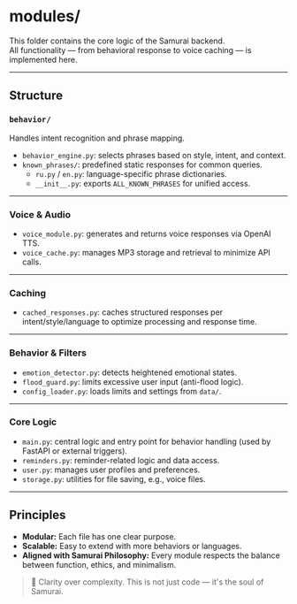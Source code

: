 # modules/

This folder contains the core logic of the Samurai backend.  
All functionality — from behavioral response to voice caching — is implemented here.

---

## Structure

### `behavior/`
Handles intent recognition and phrase mapping.

- `behavior_engine.py`: selects phrases based on style, intent, and context.
- `known_phrases/`: predefined static responses for common queries.
  - `ru.py` / `en.py`: language-specific phrase dictionaries.
  - `__init__.py`: exports `ALL_KNOWN_PHRASES` for unified access.

---

### Voice & Audio

- `voice_module.py`: generates and returns voice responses via OpenAI TTS.
- `voice_cache.py`: manages MP3 storage and retrieval to minimize API calls.

---

### Caching

- `cached_responses.py`: caches structured responses per intent/style/language to optimize processing and response time.

---

### Behavior & Filters

- `emotion_detector.py`: detects heightened emotional states.
- `flood_guard.py`: limits excessive user input (anti-flood logic).
- `config_loader.py`: loads limits and settings from `data/`.

---

### Core Logic

- `main.py`: central logic and entry point for behavior handling (used by FastAPI or external triggers).
- `reminders.py`: reminder-related logic and data access.
- `user.py`: manages user profiles and preferences.
- `storage.py`: utilities for file saving, e.g., voice files.

---

## Principles

- **Modular:** Each file has one clear purpose.
- **Scalable:** Easy to extend with more behaviors or languages.
- **Aligned with Samurai Philosophy:** Every module respects the balance between function, ethics, and minimalism.

> 🥷 Clarity over complexity. This is not just code — it's the soul of Samurai.
